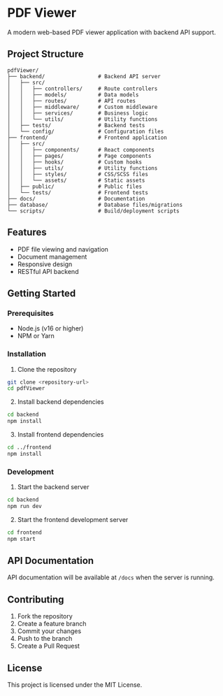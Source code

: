 # PDF Viewer

A modern web-based PDF viewer application with backend API support.

## Project Structure

```
pdfViewer/
├── backend/                 # Backend API server
│   ├── src/
│   │   ├── controllers/     # Route controllers
│   │   ├── models/          # Data models
│   │   ├── routes/          # API routes
│   │   ├── middleware/      # Custom middleware
│   │   ├── services/        # Business logic
│   │   └── utils/           # Utility functions
│   ├── tests/               # Backend tests
│   └── config/              # Configuration files
├── frontend/                # Frontend application
│   ├── src/
│   │   ├── components/      # React components
│   │   ├── pages/           # Page components
│   │   ├── hooks/           # Custom hooks
│   │   ├── utils/           # Utility functions
│   │   ├── styles/          # CSS/SCSS files
│   │   └── assets/          # Static assets
│   ├── public/              # Public files
│   └── tests/               # Frontend tests
├── docs/                    # Documentation
├── database/                # Database files/migrations
└── scripts/                 # Build/deployment scripts
```

## Features

- PDF file viewing and navigation
- Document management
- Responsive design
- RESTful API backend

## Getting Started

### Prerequisites

- Node.js (v16 or higher)
- NPM or Yarn

### Installation

1. Clone the repository
```bash
git clone <repository-url>
cd pdfViewer
```

2. Install backend dependencies
```bash
cd backend
npm install
```

3. Install frontend dependencies
```bash
cd ../frontend
npm install
```

### Development

1. Start the backend server
```bash
cd backend
npm run dev
```

2. Start the frontend development server
```bash
cd frontend
npm start
```

## API Documentation

API documentation will be available at `/docs` when the server is running.

## Contributing

1. Fork the repository
2. Create a feature branch
3. Commit your changes
4. Push to the branch
5. Create a Pull Request

## License

This project is licensed under the MIT License.